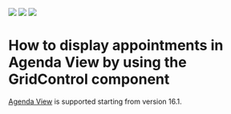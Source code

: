 <!-- default badges list -->
![](https://img.shields.io/endpoint?url=https://codecentral.devexpress.com/api/v1/VersionRange/128634552/16.1.3%2B)
[![](https://img.shields.io/badge/Open_in_DevExpress_Support_Center-FF7200?style=flat-square&logo=DevExpress&logoColor=white)](https://supportcenter.devexpress.com/ticket/details/E5186)
[![](https://img.shields.io/badge/📖_How_to_use_DevExpress_Examples-e9f6fc?style=flat-square)](https://docs.devexpress.com/GeneralInformation/403183)
<!-- default badges end -->
# How to display appointments in Agenda View by using the GridControl component

[Agenda View](https://documentation.devexpress.com/WindowsForms/115961/Controls-and-Libraries/Scheduler/Views/Agenda-View) is supported starting from version 16.1.
